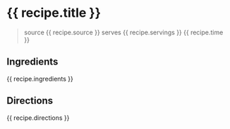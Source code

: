 # {{ recipe.title }}

> source {{ recipe.source }}
> serves {{ recipe.servings }}
> {{ recipe.time }}

## Ingredients

{{ recipe.ingredients }}

## Directions

{{ recipe.directions }}